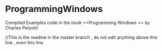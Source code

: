 # ProgrammingWindows
Compiled Examples code in the book &lt;&lt;Programming Windows >> by Charles Petzold 


//This is the readme in the master branch , do not edit anything above this line , even this line 
